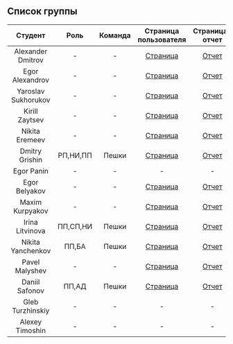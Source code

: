 
## Список группы

| Студент | Роль | Команда | Страница пользователя | Страница-отчет | Проект | Модуль 1 | Модуль 2 |
| :---:   | :-:  |   :-:   |   :-:    |  :-: |  :-:   |    :-:   |   :-:    |
| Alexander Dmitrov | - | - | [Страница](https://github.com/shprechen) | [Отчет](https://shprechen.github.io) | - | 50 | - |
| Egor Alexandrov | - | - | [Страница](https://github.com/idm-19-01-antonov) | [Отчет](https://idm-19-01-antonov.github.io) | - | 47 | - |
| Yaroslav Sukhorukov | - | - | [Страница](https://github.com/arzhannikovdmitry) | [Отчет](https://arzhannikovdmitry.github.io) | - | 45 | - |
| Kirill Zaytsev | - | - | [Страница](https://github.com/vovaboyanovskiy) | [Отчет](https://vovaboyanovskiy.github.io/Boyanproject.github.io) | - | 40 | - |
| Nikita Eremeev | - | - | [Страница](https://github.com/neloopacity) | [Отчет](https://neloopacity.github.io/web-techno-lab) | - | 46 | - |
| Dmitry Grishin | РП,НИ,ПП | Пешки | [Страница](https://github.com/elypyki) | [Отчет](https://elypyki.github.io) | - | 45 | - |
| Egor Panin | - | - | - | - | - | - | - |
| Egor Belyakov | - | - | [Страница](https://github.com/hitsukey) | [Отчет](https://hitsukey.github.io/#ekz) | - | 52 | - |
| Maxim Kurpyakov | - | - | [Страница](https://github.com/kapustnikovidm) | [Отчет](https://sevasite.github.io/kapustnikovidm.github.io) | - | 43 | - |
| Irina Litvinova | ПП,СП,НИ | Пешки | [Страница](https://github.com/asdprom) | [Отчет](https://asdprom.github.io/) | - | 43 | - |
| Nikita Yanchenkov| ПП,БА | Пешки | [Страница](https://github.com/servidei0) | [Отчет](https://servidei0.github.io) | - | 50  | - |
| Pavel Malyshev | - | - | [Страница](https://github.com/AliceKyles) | [Отчет](https://alicekyles.github.io) | - | 43 | - |
| Daniil Safonov | ПП,АД | Пешки | [Страница](https://github.com/sunsetwind) | [Отчет](https://sunsetwind.github.io) | - | 50 | - |
| Gleb Turzhinskiy | - | - | - | - | - | - | - |
| Alexey Timoshin | - | - | - | - | - | - | - |